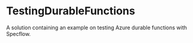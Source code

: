 # TestingDurableFunctions
A solution containing an example on testing Azure durable functions with Specflow.

